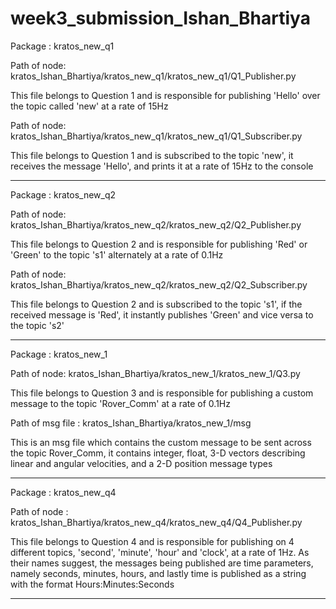 # week3_submission_Ishan_Bhartiya

Package : kratos_new_q1

Path of node: kratos_Ishan_Bhartiya/kratos_new_q1/kratos_new_q1/Q1_Publisher.py
 
This file belongs to Question 1 and is responsible for publishing 'Hello' over the topic called 'new' at a rate of 15Hz

Path of node: kratos_Ishan_Bhartiya/kratos_new_q1/kratos_new_q1/Q1_Subscriber.py

This file belongs to Question 1 and is subscribed to the topic 'new', it
receives the message 'Hello', and prints it at a rate of 15Hz to the console

-------------------------------------------------------------------------------------------------

Package : kratos_new_q2

Path of node: kratos_Ishan_Bhartiya/kratos_new_q2/kratos_new_q2/Q2_Publisher.py

This file belongs to Question 2 and is responsible for publishing 'Red' or 'Green' to the topic 's1' alternately at a rate of 0.1Hz

Path of node: kratos_Ishan_Bhartiya/kratos_new_q2/kratos_new_q2/Q2_Subscriber.py

This file belongs to Question 2 and is subscribed to the topic 's1', if the received message is 'Red', it instantly publishes 'Green' and vice versa to the topic 's2'

-------------------------------------------------------------------------------------------------

Package : kratos_new_1

Path of node: kratos_Ishan_Bhartiya/kratos_new_1/kratos_new_1/Q3.py

This file belongs to Question 3 and is responsible for publishing a custom message to the topic 'Rover_Comm' at a rate of 0.1Hz

Path of msg file : kratos_Ishan_Bhartiya/kratos_new_1/msg

This is an msg file which contains the custom message to be sent across the topic Rover_Comm, it contains integer, float, 3-D vectors describing linear and angular velocities, and a 2-D position message types

-------------------------------------------------------------------------------------------------

Package : kratos_new_q4

Path of node : kratos_Ishan_Bhartiya/kratos_new_q4/kratos_new_q4/Q4_Publisher.py

This file belongs to Question 4 and is responsible for publishing on 4 different topics, 'second', 'minute', 'hour' and 'clock', at a rate of 1Hz. As their names suggest, the messages being published are time parameters, namely seconds, minutes, hours, and lastly time is published as a string with the format Hours:Minutes:Seconds

-------------------------------------------------------------------------------------------------
